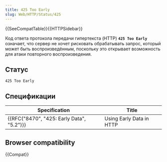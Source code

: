 ```yaml
---
title: 425 Too Early
slug: Web/HTTP/Status/425
---
```


{{SeeCompatTable}}{{HTTPSidebar}}

Код ответа протокола передачи гипертекста (HTTP) **`425 Too Early`** означает, что сервер не хочет рисковать обрабатывать запрос, который может быть воспроизведённым, поскольку это открывает возможность для атаки повторного воспроизведения.

## Статус

```
425 Too Early
```

## Спецификации

| Specification                                            | Title                    |
| -------------------------------------------------------- | ------------------------ |
| {{RFC("8470", "425: Early Data", "5.2")}} | Using Early Data in HTTP |

## Browser compatibility

{{Compat}}
